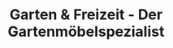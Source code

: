 ---
title: "Garten & Freizeit - Der Gartenmöbelspezialist"
url: /genderkingen/garten-und-freizeit-der-gartenmoebelspezialist/
shop: Möbel
---